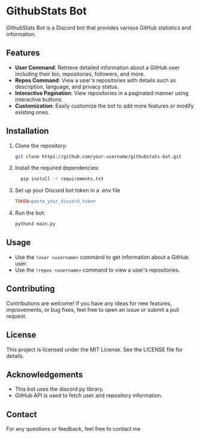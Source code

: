 # GithubStats Bot

GithubStats Bot is a Discord bot that provides various GitHub statistics and information.

## Features

- **User Command**: Retrieve detailed information about a GitHub user including their bio, repositories, followers, and more.
- **Repos Command**: View a user's repositories with details such as description, language, and privacy status.
- **Interactive Pagination**: View repositories in a paginated manner using interactive buttons.
- **Customization**: Easily customize the bot to add more features or modify existing ones.

## Installation

1. Clone the repository:

   ```bash
   git clone https://github.com/your-username/githubstats-bot.git
   ```
2. Install the required dependencies:

     ```bash
       pip install -r requirements.txt
     ```
3. Set up your Discord bot token in a .env file
   ```makefile
   TOKEN=paste_your_discord_token
   ```
4. Run the bot:
     ```bash
     python3 main.py
     ```
## Usage

- Use the `!user <username>` command to get information about a GitHub user.
- Use the `!repos <username>` command to view a user's repositories.

## Contributing

Contributions are welcome! If you have any ideas for new features, improvements, or bug fixes, feel free to open an issue or submit a pull request.

## License

This project is licensed under the MIT License. See the LICENSE file for details.

## Acknowledgements

- This bot uses the discord.py library.
- GitHub API is used to fetch user and repository information.

## Contact

For any questions or feedback, feel free to contact me

